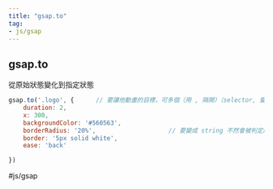 ```yaml
---
title: "gsap.to"
tag: 
- js/gsap
---
```

## gsap.to
從原始狀態變化到指定狀態
```js
gsap.to('.logo', {		// 要讓他動畫的目標，可多個（用 , 隔開）（selector, 變數, 物件, 陣列都可以）
	duration: 2,
	x: 300, 
	backgroundColor: '#560563',
	borderRadius: '20%',					// 要變成 string 不然會被判定成餘數
	border: '5px solid white',
	ease: 'back'

})
```

#js/gsap 